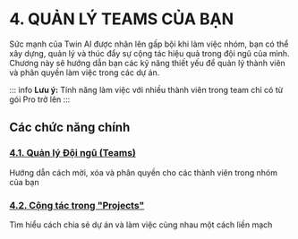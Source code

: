 # 4. QUẢN LÝ TEAMS CỦA BẠN

Sức mạnh của Twin AI được nhân lên gấp bội khi làm việc nhóm, bạn có thể xây dựng, quản lý và thúc đẩy sự cộng tác hiệu quả trong đội ngũ của mình. Chương này sẽ hướng dẫn bạn các kỹ năng thiết yếu để quản lý thành viên và phân quyền làm việc trong các dự án.

::: info
**Lưu ý:** Tính năng làm việc với nhiều thành viên trong team chỉ có từ gói Pro trở lên
:::

## Các chức năng chính

### [4.1. Quản lý Đội ngũ (Teams)](4.1._quản_lý_Đội_ngũ_(teams)__.md)

Hướng dẫn cách mời, xóa và phân quyền cho các thành viên trong nhóm của bạn

### [4.2. Cộng tác trong "Projects"](4.2._cộng_tác_trong__projects___.md)

Tìm hiểu cách chia sẻ dự án và làm việc cùng nhau một cách liền mạch